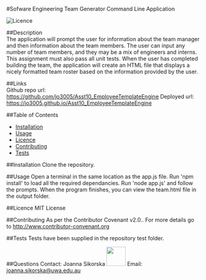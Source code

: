 
#Sofware Engineering Team Generator Command Line Application 
 

  ![Licence](https://img.shields.io/static/v1?label=Licence&message=MIT%20License&color=blue)

##Description  
The application will prompt the user for information about the team manager and then information about the team members. The user can input any number of team members, and they may be a mix of engineers and interns. This assignment must also pass all unit tests. When the user has completed building the team, the application will create an HTML file that displays a nicely formatted team roster based on the information provided by the user. 

##Links  
Github repo url: https://github.com/jo3005/Asst10_EmployeeTemplateEngine
Deployed url: https://jo3005.github.io/Asst10_EmployeeTemplateEngine 
 
##Table of Contents  

 * [Installation](#installation)
 * [Usage](#usage)
 * [Licence](#licence)
 * [Contributing](#contributing)
 * [Tests](#tests) 

##Installation <a name="installation"></a>
Clone the repository. 

##Usage <a name="usage"></a>
Open a terminal in the same location as the app.js file.  Run 'npm install' to load all the required dependancies.  Run 'node app.js' and follow the prompts.  When the program finishes, you can view the team.html file in the output folder. 

##Licence <a name="licence"></a>
MIT License 

##Contributing <a name="contributing"></a> 
 As per the Contributor Covenant v2.0.. For more details go to http://www.contributor-convenant.org 

##Tests <a name="tests"></a>
Tests have been supplied in the repository test folder.   

##Questions <a name="questions"></a> 
Contact: Joanna Sikorska <img src="https://avatars0.githubusercontent.com/u/19179916?v=4" width="50" height="50"></img> 
 Email: joanna.sikorska@uwa.edu.au 
